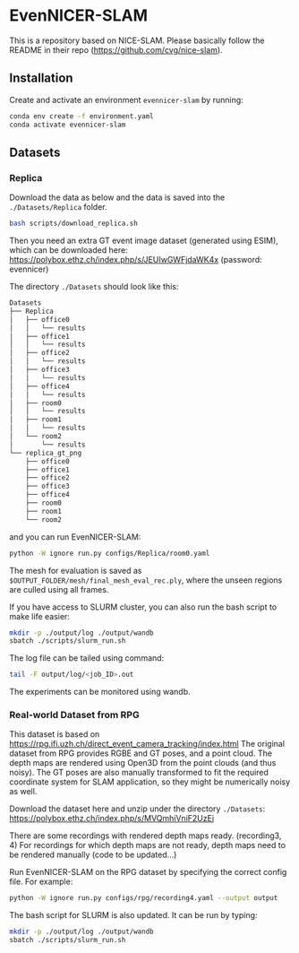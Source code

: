 # EvenNICER-SLAM

This is a repository based on NICE-SLAM.
Please basically follow the README in their repo (https://github.com/cvg/nice-slam).

## Installation

Create and activate an environment `evennicer-slam` by running:
```bash
conda env create -f environment.yaml
conda activate evennicer-slam
```

## Datasets

### Replica
Download the data as below and the data is saved into the `./Datasets/Replica` folder.
```bash
bash scripts/download_replica.sh
```
Then you need an extra GT event image dataset (generated using ESIM), which can be downloaded here: https://polybox.ethz.ch/index.php/s/JEUIwGWFjdaWK4x (password: evennicer)

The directory `./Datasets` should look like this:
```bash
Datasets
├── Replica
│   ├── office0
│   │   └── results
│   ├── office1
│   │   └── results
│   ├── office2
│   │   └── results
│   ├── office3
│   │   └── results
│   ├── office4
│   │   └── results
│   ├── room0
│   │   └── results
│   ├── room1
│   │   └── results
│   └── room2
│       └── results
└── replica_gt_png
    ├── office0
    ├── office1
    ├── office2
    ├── office3
    ├── office4
    ├── room0
    ├── room1
    └── room2
```
and you can run EvenNICER-SLAM:
```bash
python -W ignore run.py configs/Replica/room0.yaml
```
The mesh for evaluation is saved as `$OUTPUT_FOLDER/mesh/final_mesh_eval_rec.ply`, where the unseen regions are culled using all frames.

If you have access to SLURM cluster, you can also run the bash script to make life easier:
```bash
mkdir -p ./output/log ./output/wandb
sbatch ./scripts/slurm_run.sh
```
The log file can be tailed using command:
```bash
tail -F output/log/<job_ID>.out
```
The experiments can be monitored using wandb.

### Real-world Dataset from RPG

This dataset is based on https://rpg.ifi.uzh.ch/direct_event_camera_tracking/index.html
The original dataset from RPG provides RGBE and GT poses, and a point cloud.
The depth maps are rendered using Open3D from the point clouds (and thus noisy).
The GT poses are also manually transformed to fit the required coordinate system for SLAM application, so they might be numerically noisy as well.

Download the dataset here and unzip under the directory `./Datasets`:
https://polybox.ethz.ch/index.php/s/MVQmhiVniF2UzEi

There are some recordings with rendered depth maps ready. (recording3, 4)
For recordings for which depth maps are not ready, depth maps need to be rendered manually (code to be updated...)

Run EvenNICER-SLAM on the RPG dataset by specifying the correct config file. For example:
```bash
python -W ignore run.py configs/rpg/recording4.yaml --output output
```

The bash script for SLURM is also updated. It can be run by typing:
```bash
mkdir -p ./output/log ./output/wandb
sbatch ./scripts/slurm_run.sh
```

